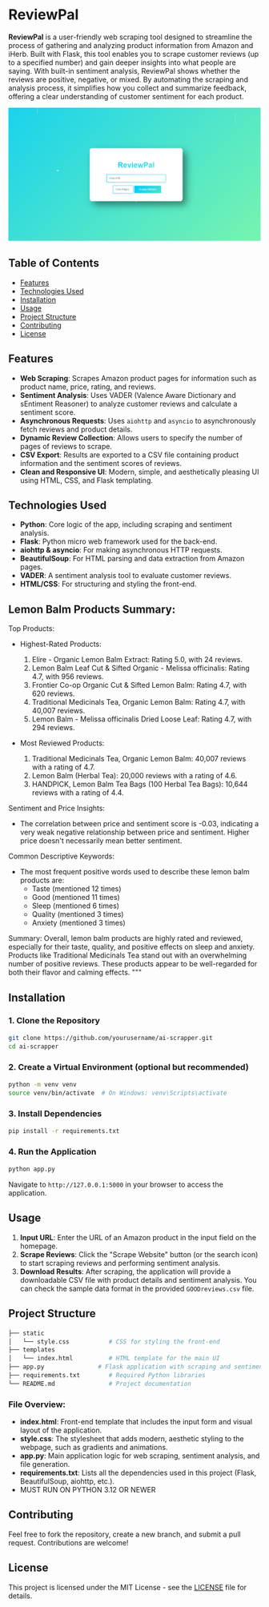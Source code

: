 # ReviewPal

**ReviewPal** is a user-friendly web scraping tool designed to streamline the process of gathering and analyzing product information from Amazon and iHerb. Built with Flask, this tool enables you to scrape customer reviews (up to a specified number) and gain deeper insights into what people are saying. With built-in sentiment analysis, ReviewPal shows whether the reviews are positive, negative, or mixed. By automating the scraping and analysis process, it simplifies how you collect and summarize feedback, offering a clear understanding of customer sentiment for each product.

![ReviewPal Screenshot](web.png)

## Table of Contents
- [Features](#features)
- [Technologies Used](#technologies-used)
- [Installation](#installation)
- [Usage](#usage)
- [Project Structure](#project-structure)
- [Contributing](#contributing)
- [License](#license)

## Features
- **Web Scraping**: Scrapes Amazon product pages for information such as product name, price, rating, and reviews.
- **Sentiment Analysis**: Uses VADER (Valence Aware Dictionary and sEntiment Reasoner) to analyze customer reviews and calculate a sentiment score.
- **Asynchronous Requests**: Uses `aiohttp` and `asyncio` to asynchronously fetch reviews and product details.
- **Dynamic Review Collection**: Allows users to specify the number of pages of reviews to scrape.
- **CSV Export**: Results are exported to a CSV file containing product information and the sentiment scores of reviews.
- **Clean and Responsive UI**: Modern, simple, and aesthetically pleasing UI using HTML, CSS, and Flask templating.

## Technologies Used
- **Python**: Core logic of the app, including scraping and sentiment analysis.
- **Flask**: Python micro web framework used for the back-end.
- **aiohttp & asyncio**: For making asynchronous HTTP requests.
- **BeautifulSoup**: For HTML parsing and data extraction from Amazon pages.
- **VADER**: A sentiment analysis tool to evaluate customer reviews.
- **HTML/CSS**: For structuring and styling the front-end.

## Lemon Balm Products Summary:

Top Products:
- Highest-Rated Products:
  1. Elire - Organic Lemon Balm Extract: Rating 5.0, with 24 reviews.
  2. Lemon Balm Leaf Cut & Sifted Organic - Melissa officinalis: Rating 4.7, with 956 reviews.
  3. Frontier Co-op Organic Cut & Sifted Lemon Balm: Rating 4.7, with 620 reviews.
  4. Traditional Medicinals Tea, Organic Lemon Balm: Rating 4.7, with 40,007 reviews.
  5. Lemon Balm - Melissa officinalis Dried Loose Leaf: Rating 4.7, with 294 reviews.

- Most Reviewed Products:
  1. Traditional Medicinals Tea, Organic Lemon Balm: 40,007 reviews with a rating of 4.7.
  2. Lemon Balm (Herbal Tea): 20,000 reviews with a rating of 4.6.
  3. HANDPICK, Lemon Balm Tea Bags (100 Herbal Tea Bags): 10,644 reviews with a rating of 4.4.

Sentiment and Price Insights:
- The correlation between price and sentiment score is -0.03, indicating a very weak negative relationship between price and sentiment. Higher price doesn't necessarily mean better sentiment.

Common Descriptive Keywords:
- The most frequent positive words used to describe these lemon balm products are:
  - Taste (mentioned 12 times)
  - Good (mentioned 11 times)
  - Sleep (mentioned 6 times)
  - Quality (mentioned 3 times)
  - Anxiety (mentioned 3 times)

Summary:
Overall, lemon balm products are highly rated and reviewed, especially for their taste, quality, and positive effects on sleep and anxiety. Products like Traditional Medicinals Tea stand out with an overwhelming number of positive reviews. These products appear to be well-regarded for both their flavor and calming effects.
"""

## Installation
### 1. Clone the Repository
```bash
git clone https://github.com/yourusername/ai-scrapper.git
cd ai-scrapper
```

### 2. Create a Virtual Environment (optional but recommended)
```bash
python -m venv venv
source venv/bin/activate  # On Windows: venv\Scripts\activate
```

### 3. Install Dependencies
```bash
pip install -r requirements.txt
```

### 4. Run the Application
```bash
python app.py
```
Navigate to `http://127.0.0.1:5000` in your browser to access the application.

## Usage
1. **Input URL**: Enter the URL of an Amazon product in the input field on the homepage.
2. **Scrape Reviews**: Click the "Scrape Website" button (or the search icon) to start scraping reviews and performing sentiment analysis.
3. **Download Results**: After scraping, the application will provide a downloadable CSV file with product details and sentiment analysis. You can check the sample data format in the provided `GOODreviews.csv` file.


## Project Structure
```bash
├── static
│   └── style.css           # CSS for styling the front-end
├── templates
│   └── index.html          # HTML template for the main UI
├── app.py               # Flask application with scraping and sentiment analysis logic
├── requirements.txt        # Required Python libraries
└── README.md               # Project documentation
```

### File Overview:
- **index.html**: Front-end template that includes the input form and visual layout of the application.
- **style.css**: The stylesheet that adds modern, aesthetic styling to the webpage, such as gradients and animations.
- **app.py**: Main application logic for web scraping, sentiment analysis, and file generation.
- **requirements.txt**: Lists all the dependencies used in this project (Flask, BeautifulSoup, aiohttp, etc.).
- MUST RUN ON PYTHON 3.12 OR NEWER

## Contributing
Feel free to fork the repository, create a new branch, and submit a pull request. Contributions are welcome!

## License
This project is licensed under the MIT License - see the [LICENSE](LICENSE) file for details.


